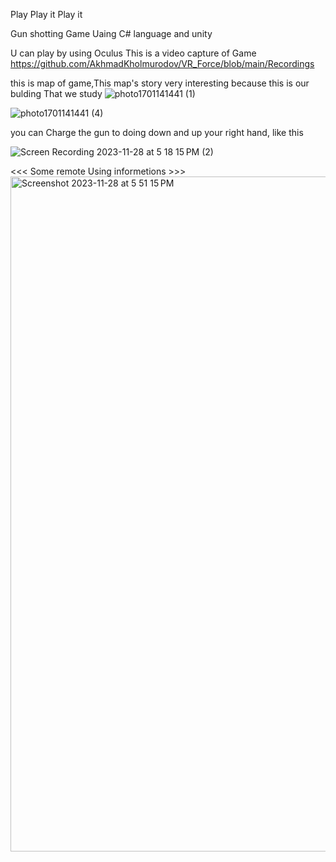 Play
Play it
Play it


Gun shotting Game 
Uaing C# language and unity

U can play by using Oculus
This is a video capture of Game
https://github.com/AkhmadKholmurodov/VR_Force/blob/main/Recordings

this is map of game,This map's story very interesting because this is our bulding That we study
![photo1701141441 (1)](https://github.com/AkhmadKholmurodov/VR_Force/assets/87185085/4f8cb707-d5c5-40aa-802c-fb3ab99b11e0)

![photo1701141441 (4)](https://github.com/AkhmadKholmurodov/VR_Force/assets/87185085/27b965d0-ef7e-4f22-a0f1-f5d75f6b2030)

you can Charge the gun to doing down and up your right hand, like this 

![Screen Recording 2023-11-28 at 5 18 15 PM (2)](https://github.com/AkhmadKholmurodov/VR_Force/assets/87185085/670abcde-708a-45b6-a340-98ff65980d69)

<<< Some remote Using informetions >>>
<img width="1080" alt="Screenshot 2023-11-28 at 5 51 15 PM" src="https://github.com/AkhmadKholmurodov/VR_Force/assets/87185085/816ed686-b142-4078-8517-2333e7f85d0b">
